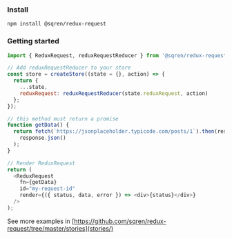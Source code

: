 ### Install

```
npm install @sqren/redux-request
```

### Getting started

```js
import { ReduxRequest, reduxRequestReducer } from '@sqren/redux-request';

// Add reduxRequestReducer to your store
const store = createStore((state = {}, action) => {
  return {
    ...state,
    reduxRequest: reduxRequestReducer(state.reduxRequest, action)
  };
});

// this method must return a promise
function getData() {
  return fetch(`https://jsonplaceholder.typicode.com/posts/1`).then(response =>
    response.json()
  );
}

// Render ReduxRequest
return (
  <ReduxRequest
    fn={getData}
    id="my-request-id"
    render={({ status, data, error }) => <div>{status}</div>}
  />
);
```

See more examples in [https://github.com/sqren/redux-request/tree/master/stories](stories/)
